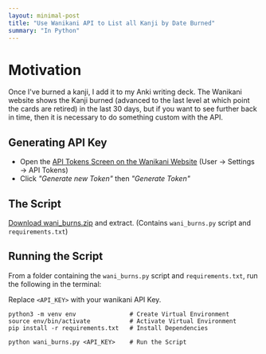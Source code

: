```yaml
---
layout: minimal-post
title: "Use Wanikani API to List all Kanji by Date Burned"
summary: "In Python"
---
```


<link href="/css/syntax.css" rel="stylesheet">

# Motivation

Once I've burned a kanji, I add it to my Anki writing deck.
The Wanikani website shows the Kanji burned 
(advanced to the last level at which point the cards are retired) 
in the last 30 days, 
but if you want to see further back in time, 
then it is necessary to do something custom with the API.

## Generating API Key

* Open the [API Tokens Screen on the Wanikani Website](https://www.wanikani.com/settings/personal_access_tokens) (User → Settings → API Tokens)
* Click *"Generate new Token"* then *"Generate Token"*

## The Script

[Download wani_burns.zip](/dl/wani_burns.zip) and extract. (Contains `wani_burns.py` script and `requirements.txt`)

## Running the Script

From a folder containing the `wani_burns.py` script and `requirements.txt`, run the following in the terminal:

Replace `<API_KEY>` with your wanikani API Key.

```shell
python3 -m venv env               # Create Virtual Environment
source env/bin/activate           # Activate Virtual Environment
pip install -r requirements.txt   # Install Dependencies

python wani_burns.py <API_KEY>    # Run the Script
```
